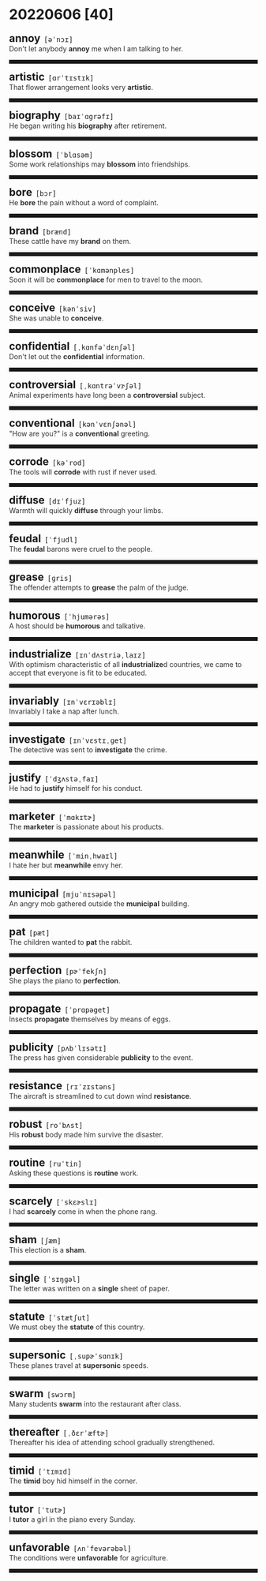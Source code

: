 <style>
/*不显示details的三角符号*/
details > summary::marker {
    display: none;
    content: none;
}
/*去掉外边框*/
details summary{
    outline:none;
    cursor:pointer;/*鼠标放上去之后变成手型*/
}
/*去掉前面默认的小黑三角*/
details summary::-webkit-details-marker{
    display:none; 
}
</style>
# 20220606 [40]  

<div style="display: flex;align-items: baseline;">
    <h2 style="margin-bottom: 0;margin-top: 0">annoy</h2>
    <p style="padding:0 .5em; margin: 0;font-family: monospace;">[əˈnɔɪ]</p>
    <p class="interpretation_39750" style="display:none ;padding:0 .5em; margin: 0; white-space: nowrap;overflow: hidden;text-overflow: ellipsis;">v. 使烦恼；使气恼</p>
</div>
<details class="details_39750">
    <summary style="color: #303030;">Don't let anybody <strong>annoy</strong> me when I am talking to her.</summary>
    我跟她说话的时候不要让别人烦扰到我。
</details>
<hr style="padding-bottom: 0.5em;" />


<div style="display: flex;align-items: baseline;">
    <h2 style="margin-bottom: 0;margin-top: 0">artistic</h2>
    <p style="padding:0 .5em; margin: 0;font-family: monospace;">[ɑrˈtɪstɪk]</p>
    <p class="interpretation_39750" style="display:none ;padding:0 .5em; margin: 0; white-space: nowrap;overflow: hidden;text-overflow: ellipsis;">adj. 艺术的</p>
</div>
<details class="details_39750">
    <summary style="color: #303030;">That flower arrangement looks very <strong>artistic</strong>.</summary>
    那样插花看上去很有艺术性。
</details>
<hr style="padding-bottom: 0.5em;" />


<div style="display: flex;align-items: baseline;">
    <h2 style="margin-bottom: 0;margin-top: 0">biography</h2>
    <p style="padding:0 .5em; margin: 0;font-family: monospace;">[baɪˈɑgrəfɪ]</p>
    <p class="interpretation_39750" style="display:none ;padding:0 .5em; margin: 0; white-space: nowrap;overflow: hidden;text-overflow: ellipsis;">n. 传记</p>
</div>
<details class="details_39750">
    <summary style="color: #303030;">He began writing his <strong>biography</strong> after retirement.</summary>
    退休后他开始写自传。
</details>
<hr style="padding-bottom: 0.5em;" />


<div style="display: flex;align-items: baseline;">
    <h2 style="margin-bottom: 0;margin-top: 0">blossom</h2>
    <p style="padding:0 .5em; margin: 0;font-family: monospace;">[ˈblɑsəm]</p>
    <p class="interpretation_39750" style="display:none ;padding:0 .5em; margin: 0; white-space: nowrap;overflow: hidden;text-overflow: ellipsis;">v. 开花；兴旺；发展
n. （果树的）花朵；兴旺；发展</p>
</div>
<details class="details_39750">
    <summary style="color: #303030;">Some work relationships may <strong>blossom</strong> into friendships.</summary>
    有一些工作关系可能发展成为朋友关系。
</details>
<hr style="padding-bottom: 0.5em;" />


<div style="display: flex;align-items: baseline;">
    <h2 style="margin-bottom: 0;margin-top: 0">bore</h2>
    <p style="padding:0 .5em; margin: 0;font-family: monospace;">[bɔr]</p>
    <p class="interpretation_39750" style="display:none ;padding:0 .5em; margin: 0; white-space: nowrap;overflow: hidden;text-overflow: ellipsis;">n. 钻孔；使人讨厌的人
v. 开凿；钻孔；使厌烦
v. 忍受； “bear”的过去式</p>
</div>
<details class="details_39750">
    <summary style="color: #303030;">He <strong>bore</strong> the pain without a word of complaint.</summary>
    他一声不吭地忍住了疼痛。
</details>
<hr style="padding-bottom: 0.5em;" />


<div style="display: flex;align-items: baseline;">
    <h2 style="margin-bottom: 0;margin-top: 0">brand</h2>
    <p style="padding:0 .5em; margin: 0;font-family: monospace;">[brænd]</p>
    <p class="interpretation_39750" style="display:none ;padding:0 .5em; margin: 0; white-space: nowrap;overflow: hidden;text-overflow: ellipsis;">n. 品牌；商标；烙印
v. 侮辱；铭刻于； 加商标于；打烙印于</p>
</div>
<details class="details_39750">
    <summary style="color: #303030;">These cattle have my <strong>brand</strong> on them.</summary>
    这些牛身上打了烙印，标明是我的牛。
</details>
<hr style="padding-bottom: 0.5em;" />


<div style="display: flex;align-items: baseline;">
    <h2 style="margin-bottom: 0;margin-top: 0">commonplace</h2>
    <p style="padding:0 .5em; margin: 0;font-family: monospace;">[ˈkɑmənples]</p>
    <p class="interpretation_39750" style="display:none ;padding:0 .5em; margin: 0; white-space: nowrap;overflow: hidden;text-overflow: ellipsis;">adj. 普通的；平庸的
n. 平凡的事</p>
</div>
<details class="details_39750">
    <summary style="color: #303030;">Soon it will be <strong>commonplace</strong> for men to travel to the moon.</summary>
    人们去月球旅行很快就会成为平常的事。
</details>
<hr style="padding-bottom: 0.5em;" />


<div style="display: flex;align-items: baseline;">
    <h2 style="margin-bottom: 0;margin-top: 0">conceive</h2>
    <p style="padding:0 .5em; margin: 0;font-family: monospace;">[kənˈsiv]</p>
    <p class="interpretation_39750" style="display:none ;padding:0 .5em; margin: 0; white-space: nowrap;overflow: hidden;text-overflow: ellipsis;">v. 构思；设想；怀孕</p>
</div>
<details class="details_39750">
    <summary style="color: #303030;">She was unable to <strong>conceive</strong>.</summary>
    她没有怀孕的能力。
</details>
<hr style="padding-bottom: 0.5em;" />


<div style="display: flex;align-items: baseline;">
    <h2 style="margin-bottom: 0;margin-top: 0">confidential</h2>
    <p style="padding:0 .5em; margin: 0;font-family: monospace;">[ˌkɑnfəˈdɛnʃəl]</p>
    <p class="interpretation_39750" style="display:none ;padding:0 .5em; margin: 0; white-space: nowrap;overflow: hidden;text-overflow: ellipsis;">adj. 机密的；秘密的；视为心腹的</p>
</div>
<details class="details_39750">
    <summary style="color: #303030;">Don't let out the <strong>confidential</strong> information.</summary>
    不要泄露这份机密的信息。
</details>
<hr style="padding-bottom: 0.5em;" />


<div style="display: flex;align-items: baseline;">
    <h2 style="margin-bottom: 0;margin-top: 0">controversial</h2>
    <p style="padding:0 .5em; margin: 0;font-family: monospace;">[ˌkɑntrəˈvɝʃəl]</p>
    <p class="interpretation_39750" style="display:none ;padding:0 .5em; margin: 0; white-space: nowrap;overflow: hidden;text-overflow: ellipsis;">adj. 有争议的</p>
</div>
<details class="details_39750">
    <summary style="color: #303030;">Animal experiments have long been a <strong>controversial</strong> subject.</summary>
    很久以来，动物实验都是一个备受争议的话题。
</details>
<hr style="padding-bottom: 0.5em;" />


<div style="display: flex;align-items: baseline;">
    <h2 style="margin-bottom: 0;margin-top: 0">conventional</h2>
    <p style="padding:0 .5em; margin: 0;font-family: monospace;">[kənˈvɛnʃənəl]</p>
    <p class="interpretation_39750" style="display:none ;padding:0 .5em; margin: 0; white-space: nowrap;overflow: hidden;text-overflow: ellipsis;">adj. 传统的；惯例的</p>
</div>
<details class="details_39750">
    <summary style="color: #303030;">"How are you?" is a <strong>conventional</strong> greeting.</summary>
    “你好吗？”是一句习惯问候语。
</details>
<hr style="padding-bottom: 0.5em;" />


<div style="display: flex;align-items: baseline;">
    <h2 style="margin-bottom: 0;margin-top: 0">corrode</h2>
    <p style="padding:0 .5em; margin: 0;font-family: monospace;">[kəˈrod]</p>
    <p class="interpretation_39750" style="display:none ;padding:0 .5em; margin: 0; white-space: nowrap;overflow: hidden;text-overflow: ellipsis;">v. 腐蚀；侵蚀</p>
</div>
<details class="details_39750">
    <summary style="color: #303030;">The tools will <strong>corrode</strong> with rust if never used.</summary>
    这些工具如长期不用会长铁锈而损坏。
</details>
<hr style="padding-bottom: 0.5em;" />


<div style="display: flex;align-items: baseline;">
    <h2 style="margin-bottom: 0;margin-top: 0">diffuse</h2>
    <p style="padding:0 .5em; margin: 0;font-family: monospace;">[dɪˈfjuz]</p>
    <p class="interpretation_39750" style="display:none ;padding:0 .5em; margin: 0; white-space: nowrap;overflow: hidden;text-overflow: ellipsis;">v. 弥漫；漫射；传播；散布
adj. 弥漫的；扩散的；漫射的；冗长的</p>
</div>
<details class="details_39750">
    <summary style="color: #303030;">Warmth will quickly <strong>diffuse</strong> through your limbs.</summary>
    热量将迅速扩散至你的四肢。
</details>
<hr style="padding-bottom: 0.5em;" />


<div style="display: flex;align-items: baseline;">
    <h2 style="margin-bottom: 0;margin-top: 0">feudal</h2>
    <p style="padding:0 .5em; margin: 0;font-family: monospace;">[ˈfjudl]</p>
    <p class="interpretation_39750" style="display:none ;padding:0 .5em; margin: 0; white-space: nowrap;overflow: hidden;text-overflow: ellipsis;">adj. 封建的；封建制度的</p>
</div>
<details class="details_39750">
    <summary style="color: #303030;">The <strong>feudal</strong> barons were cruel to the people.</summary>
    封建贵族对人民很残酷。
</details>
<hr style="padding-bottom: 0.5em;" />


<div style="display: flex;align-items: baseline;">
    <h2 style="margin-bottom: 0;margin-top: 0">grease</h2>
    <p style="padding:0 .5em; margin: 0;font-family: monospace;">[ɡris]</p>
    <p class="interpretation_39750" style="display:none ;padding:0 .5em; margin: 0; white-space: nowrap;overflow: hidden;text-overflow: ellipsis;">n. 油脂；润滑油；动物油脂；贿赂
v. 给…加润滑油；涂油脂于；贿赂</p>
</div>
<details class="details_39750">
    <summary style="color: #303030;">The offender attempts to <strong>grease</strong> the palm of the judge.</summary>
    罪犯企图贿赂法官。
</details>
<hr style="padding-bottom: 0.5em;" />


<div style="display: flex;align-items: baseline;">
    <h2 style="margin-bottom: 0;margin-top: 0">humorous</h2>
    <p style="padding:0 .5em; margin: 0;font-family: monospace;">[ˈhjumərəs]</p>
    <p class="interpretation_39750" style="display:none ;padding:0 .5em; margin: 0; white-space: nowrap;overflow: hidden;text-overflow: ellipsis;">adj. 幽默的；风趣的</p>
</div>
<details class="details_39750">
    <summary style="color: #303030;">A host should be <strong>humorous</strong> and talkative.</summary>
    一个主持人应该是幽默和健谈的。
</details>
<hr style="padding-bottom: 0.5em;" />


<div style="display: flex;align-items: baseline;">
    <h2 style="margin-bottom: 0;margin-top: 0">industrialize</h2>
    <p style="padding:0 .5em; margin: 0;font-family: monospace;">[ɪnˈdʌstriəˌlaɪz]</p>
    <p class="interpretation_39750" style="display:none ;padding:0 .5em; margin: 0; white-space: nowrap;overflow: hidden;text-overflow: ellipsis;">v. 使工业化</p>
</div>
<details class="details_39750">
    <summary style="color: #303030;">With optimism characteristic of all <strong>industrialize</strong>d countries, we came to accept that everyone is fit to be educated.</summary>
    由于所有工业化国家都有乐观的特点，我们开始接受每个人都适合接受教育。
</details>
<hr style="padding-bottom: 0.5em;" />


<div style="display: flex;align-items: baseline;">
    <h2 style="margin-bottom: 0;margin-top: 0">invariably</h2>
    <p style="padding:0 .5em; margin: 0;font-family: monospace;">[ɪnˈvɛrɪəblɪ]</p>
    <p class="interpretation_39750" style="display:none ;padding:0 .5em; margin: 0; white-space: nowrap;overflow: hidden;text-overflow: ellipsis;">adv. 不变地；总是</p>
</div>
<details class="details_39750">
    <summary style="color: #303030;">Invariably I take a nap after lunch.</summary>
    午饭后，我总是睡个午觉。
</details>
<hr style="padding-bottom: 0.5em;" />


<div style="display: flex;align-items: baseline;">
    <h2 style="margin-bottom: 0;margin-top: 0">investigate</h2>
    <p style="padding:0 .5em; margin: 0;font-family: monospace;">[ɪnˈvɛstɪˌɡet]</p>
    <p class="interpretation_39750" style="display:none ;padding:0 .5em; margin: 0; white-space: nowrap;overflow: hidden;text-overflow: ellipsis;">v. 调查；研究</p>
</div>
<details class="details_39750">
    <summary style="color: #303030;">The detective was sent to <strong>investigate</strong> the crime.</summary>
    那位侦探被派去调查该犯罪活动。
</details>
<hr style="padding-bottom: 0.5em;" />


<div style="display: flex;align-items: baseline;">
    <h2 style="margin-bottom: 0;margin-top: 0">justify</h2>
    <p style="padding:0 .5em; margin: 0;font-family: monospace;">[ˈdʒʌstəˌfaɪ]</p>
    <p class="interpretation_39750" style="display:none ;padding:0 .5em; margin: 0; white-space: nowrap;overflow: hidden;text-overflow: ellipsis;">v. 替...辩护；证明...正当</p>
</div>
<details class="details_39750">
    <summary style="color: #303030;">He had to <strong>justify</strong> himself for his conduct.</summary>
    他不得不为自己的行为辩白。
</details>
<hr style="padding-bottom: 0.5em;" />


<div style="display: flex;align-items: baseline;">
    <h2 style="margin-bottom: 0;margin-top: 0">marketer</h2>
    <p style="padding:0 .5em; margin: 0;font-family: monospace;">[ˈmɑkɪtɚ]</p>
    <p class="interpretation_39750" style="display:none ;padding:0 .5em; margin: 0; white-space: nowrap;overflow: hidden;text-overflow: ellipsis;">n. 市场商人；市场上的卖主</p>
</div>
<details class="details_39750">
    <summary style="color: #303030;">The <strong>marketer</strong> is passionate about his products.</summary>
    这个营销人员对自己的产品抱有极大的热情。
</details>
<hr style="padding-bottom: 0.5em;" />


<div style="display: flex;align-items: baseline;">
    <h2 style="margin-bottom: 0;margin-top: 0">meanwhile</h2>
    <p style="padding:0 .5em; margin: 0;font-family: monospace;">[ˈminˌhwaɪl]</p>
    <p class="interpretation_39750" style="display:none ;padding:0 .5em; margin: 0; white-space: nowrap;overflow: hidden;text-overflow: ellipsis;">adv. 与此同时；在此期间</p>
</div>
<details class="details_39750">
    <summary style="color: #303030;">I hate her but <strong>meanwhile</strong> envy her.</summary>
    我讨厌她，但同时又羡慕她。
</details>
<hr style="padding-bottom: 0.5em;" />


<div style="display: flex;align-items: baseline;">
    <h2 style="margin-bottom: 0;margin-top: 0">municipal</h2>
    <p style="padding:0 .5em; margin: 0;font-family: monospace;">[mjuˈnɪsəpəl]</p>
    <p class="interpretation_39750" style="display:none ;padding:0 .5em; margin: 0; white-space: nowrap;overflow: hidden;text-overflow: ellipsis;">adj. 市的；市政的</p>
</div>
<details class="details_39750">
    <summary style="color: #303030;">An angry mob gathered outside the <strong>municipal</strong> building.</summary>
    一群愤怒的暴民聚集在市政大楼的外面。
</details>
<hr style="padding-bottom: 0.5em;" />


<div style="display: flex;align-items: baseline;">
    <h2 style="margin-bottom: 0;margin-top: 0">pat</h2>
    <p style="padding:0 .5em; margin: 0;font-family: monospace;">[pæt]</p>
    <p class="interpretation_39750" style="display:none ;padding:0 .5em; margin: 0; white-space: nowrap;overflow: hidden;text-overflow: ellipsis;">v. 轻拍
n. 轻拍；小块
adv. 熟记地；恰好地
adj. 熟记的；恰好的</p>
</div>
<details class="details_39750">
    <summary style="color: #303030;">The children wanted to <strong>pat</strong> the rabbit.</summary>
    孩子们想轻拍这只兔子。
</details>
<hr style="padding-bottom: 0.5em;" />


<div style="display: flex;align-items: baseline;">
    <h2 style="margin-bottom: 0;margin-top: 0">perfection</h2>
    <p style="padding:0 .5em; margin: 0;font-family: monospace;">[pɚˈfekʃn]</p>
    <p class="interpretation_39750" style="display:none ;padding:0 .5em; margin: 0; white-space: nowrap;overflow: hidden;text-overflow: ellipsis;">n. 完美；完善</p>
</div>
<details class="details_39750">
    <summary style="color: #303030;">She plays the piano to <strong>perfection</strong>.</summary>
    她的钢琴演奏技巧到了完美的地步。
</details>
<hr style="padding-bottom: 0.5em;" />


<div style="display: flex;align-items: baseline;">
    <h2 style="margin-bottom: 0;margin-top: 0">propagate</h2>
    <p style="padding:0 .5em; margin: 0;font-family: monospace;">[ˈprɑpəget]</p>
    <p class="interpretation_39750" style="display:none ;padding:0 .5em; margin: 0; white-space: nowrap;overflow: hidden;text-overflow: ellipsis;">v. 繁殖；增殖；传播</p>
</div>
<details class="details_39750">
    <summary style="color: #303030;">Insects <strong>propagate</strong> themselves by means of eggs.</summary>
    昆虫以产卵繁殖后代。
</details>
<hr style="padding-bottom: 0.5em;" />


<div style="display: flex;align-items: baseline;">
    <h2 style="margin-bottom: 0;margin-top: 0">publicity</h2>
    <p style="padding:0 .5em; margin: 0;font-family: monospace;">[pʌbˈlɪsətɪ]</p>
    <p class="interpretation_39750" style="display:none ;padding:0 .5em; margin: 0; white-space: nowrap;overflow: hidden;text-overflow: ellipsis;">n. 宣传；公开；曝光度</p>
</div>
<details class="details_39750">
    <summary style="color: #303030;">The press has given considerable <strong>publicity</strong> to the event.</summary>
    出版界对这个事件已经做了很多宣传。
</details>
<hr style="padding-bottom: 0.5em;" />


<div style="display: flex;align-items: baseline;">
    <h2 style="margin-bottom: 0;margin-top: 0">resistance</h2>
    <p style="padding:0 .5em; margin: 0;font-family: monospace;">[rɪˈzɪstəns]</p>
    <p class="interpretation_39750" style="display:none ;padding:0 .5em; margin: 0; white-space: nowrap;overflow: hidden;text-overflow: ellipsis;">n. 阻力；抵抗</p>
</div>
<details class="details_39750">
    <summary style="color: #303030;">The aircraft is streamlined to cut down wind <strong>resistance</strong>.</summary>
    飞机设计成流线型以减小风的阻力。
</details>
<hr style="padding-bottom: 0.5em;" />


<div style="display: flex;align-items: baseline;">
    <h2 style="margin-bottom: 0;margin-top: 0">robust</h2>
    <p style="padding:0 .5em; margin: 0;font-family: monospace;">[roˈbʌst]</p>
    <p class="interpretation_39750" style="display:none ;padding:0 .5em; margin: 0; white-space: nowrap;overflow: hidden;text-overflow: ellipsis;">adj. 强健的；强壮的；结实的</p>
</div>
<details class="details_39750">
    <summary style="color: #303030;">His <strong>robust</strong> body made him survive the disaster.</summary>
    强壮的身体使他在灾难中幸存。
</details>
<hr style="padding-bottom: 0.5em;" />


<div style="display: flex;align-items: baseline;">
    <h2 style="margin-bottom: 0;margin-top: 0">routine</h2>
    <p style="padding:0 .5em; margin: 0;font-family: monospace;">[ruˈtin]</p>
    <p class="interpretation_39750" style="display:none ;padding:0 .5em; margin: 0; white-space: nowrap;overflow: hidden;text-overflow: ellipsis;">n. 常规；例行公事
adj. 常规的；例行公事的</p>
</div>
<details class="details_39750">
    <summary style="color: #303030;">Asking these questions is <strong>routine</strong> work.</summary>
    问这些问题是例行公事。
</details>
<hr style="padding-bottom: 0.5em;" />


<div style="display: flex;align-items: baseline;">
    <h2 style="margin-bottom: 0;margin-top: 0">scarcely</h2>
    <p style="padding:0 .5em; margin: 0;font-family: monospace;">[ˈskɛɚslɪ]</p>
    <p class="interpretation_39750" style="display:none ;padding:0 .5em; margin: 0; white-space: nowrap;overflow: hidden;text-overflow: ellipsis;">adv. 几乎不；刚刚；决不</p>
</div>
<details class="details_39750">
    <summary style="color: #303030;">I had <strong>scarcely</strong> come in when the phone rang.</summary>
    我刚进来，电话就响了。
</details>
<hr style="padding-bottom: 0.5em;" />


<div style="display: flex;align-items: baseline;">
    <h2 style="margin-bottom: 0;margin-top: 0">sham</h2>
    <p style="padding:0 .5em; margin: 0;font-family: monospace;">[ʃæm]</p>
    <p class="interpretation_39750" style="display:none ;padding:0 .5em; margin: 0; white-space: nowrap;overflow: hidden;text-overflow: ellipsis;">n. 假象；假冒者；冒牌货
adj. 虚假的
v. 假装</p>
</div>
<details class="details_39750">
    <summary style="color: #303030;">This election is a <strong>sham</strong>.</summary>
    这次选举弄虚作假。
</details>
<hr style="padding-bottom: 0.5em;" />


<div style="display: flex;align-items: baseline;">
    <h2 style="margin-bottom: 0;margin-top: 0">single</h2>
    <p style="padding:0 .5em; margin: 0;font-family: monospace;">[ˈsɪŋɡəl]</p>
    <p class="interpretation_39750" style="display:none ;padding:0 .5em; margin: 0; white-space: nowrap;overflow: hidden;text-overflow: ellipsis;">adj. 单一的；单独的；单身的
n. 单曲（唱片）
v. 挑选</p>
</div>
<details class="details_39750">
    <summary style="color: #303030;">The letter was written on a <strong>single</strong> sheet of paper.</summary>
    这封信只用一张纸写成。
</details>
<hr style="padding-bottom: 0.5em;" />


<div style="display: flex;align-items: baseline;">
    <h2 style="margin-bottom: 0;margin-top: 0">statute</h2>
    <p style="padding:0 .5em; margin: 0;font-family: monospace;">[ˈstætʃut]</p>
    <p class="interpretation_39750" style="display:none ;padding:0 .5em; margin: 0; white-space: nowrap;overflow: hidden;text-overflow: ellipsis;">n. 法令；法规；条例</p>
</div>
<details class="details_39750">
    <summary style="color: #303030;">We must obey the <strong>statute</strong> of this country.</summary>
    我们必须遵守这个国家的法规。
</details>
<hr style="padding-bottom: 0.5em;" />


<div style="display: flex;align-items: baseline;">
    <h2 style="margin-bottom: 0;margin-top: 0">supersonic</h2>
    <p style="padding:0 .5em; margin: 0;font-family: monospace;">[ˌsupɚˈsɑnɪk]</p>
    <p class="interpretation_39750" style="display:none ;padding:0 .5em; margin: 0; white-space: nowrap;overflow: hidden;text-overflow: ellipsis;">adj. 超音速的</p>
</div>
<details class="details_39750">
    <summary style="color: #303030;">These planes travel at <strong>supersonic</strong> speeds.</summary>
    这些飞机以超音速的速度飞行。
</details>
<hr style="padding-bottom: 0.5em;" />


<div style="display: flex;align-items: baseline;">
    <h2 style="margin-bottom: 0;margin-top: 0">swarm</h2>
    <p style="padding:0 .5em; margin: 0;font-family: monospace;">[swɔrm]</p>
    <p class="interpretation_39750" style="display:none ;padding:0 .5em; margin: 0; white-space: nowrap;overflow: hidden;text-overflow: ellipsis;">n. 群；蜂群
v. 云集；充满</p>
</div>
<details class="details_39750">
    <summary style="color: #303030;">Many students <strong>swarm</strong> into the restaurant after class.</summary>
    放学后，很多学生涌进餐馆。
</details>
<hr style="padding-bottom: 0.5em;" />


<div style="display: flex;align-items: baseline;">
    <h2 style="margin-bottom: 0;margin-top: 0">thereafter</h2>
    <p style="padding:0 .5em; margin: 0;font-family: monospace;">[ˌðɛrˈæftɚ]</p>
    <p class="interpretation_39750" style="display:none ;padding:0 .5em; margin: 0; white-space: nowrap;overflow: hidden;text-overflow: ellipsis;">adv. 其后；此后；后来</p>
</div>
<details class="details_39750">
    <summary style="color: #303030;">Thereafter his idea of attending school gradually strengthened.</summary>
    其后他求学的信念逐渐增强。
</details>
<hr style="padding-bottom: 0.5em;" />


<div style="display: flex;align-items: baseline;">
    <h2 style="margin-bottom: 0;margin-top: 0">timid</h2>
    <p style="padding:0 .5em; margin: 0;font-family: monospace;">[ˈtɪmɪd]</p>
    <p class="interpretation_39750" style="display:none ;padding:0 .5em; margin: 0; white-space: nowrap;overflow: hidden;text-overflow: ellipsis;">adj. 胆小的；羞怯的</p>
</div>
<details class="details_39750">
    <summary style="color: #303030;">The <strong>timid</strong> boy hid himself in the corner.</summary>
    这个胆小的男孩把自己藏在角落里。
</details>
<hr style="padding-bottom: 0.5em;" />


<div style="display: flex;align-items: baseline;">
    <h2 style="margin-bottom: 0;margin-top: 0">tutor</h2>
    <p style="padding:0 .5em; margin: 0;font-family: monospace;">[ˈtutɚ]</p>
    <p class="interpretation_39750" style="display:none ;padding:0 .5em; margin: 0; white-space: nowrap;overflow: hidden;text-overflow: ellipsis;">n. 导师；家庭教师
v. 当家教；指导；辅导</p>
</div>
<details class="details_39750">
    <summary style="color: #303030;">I <strong>tutor</strong> a girl in the piano every Sunday.</summary>
    每周日我都教一个女孩弹钢琴。
</details>
<hr style="padding-bottom: 0.5em;" />


<div style="display: flex;align-items: baseline;">
    <h2 style="margin-bottom: 0;margin-top: 0">unfavorable</h2>
    <p style="padding:0 .5em; margin: 0;font-family: monospace;">[ʌnˈfevərəbəl]</p>
    <p class="interpretation_39750" style="display:none ;padding:0 .5em; margin: 0; white-space: nowrap;overflow: hidden;text-overflow: ellipsis;">adj. 不顺利的；相反的；令人不快的</p>
</div>
<details class="details_39750">
    <summary style="color: #303030;">The conditions were <strong>unfavorable</strong> for  agriculture.</summary>
    这些条件不利于农业。
</details>
<hr style="padding-bottom: 0.5em;" />

<script>
const details = document.querySelectorAll('.details_39750');
const translates = document.querySelectorAll('.interpretation_39750');

details.forEach((item, index) => item.addEventListener('toggle', () => {
    if (item.open) {
        translates[index].style.display = 'block';
    } else translates[index].style.display = 'none';
}));
</script>
